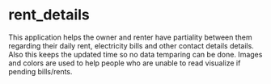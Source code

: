 # rent_details
This application helps the owner and renter have partiality between them regarding their daily rent, electricity bills and other contact details details.
Also this keeps the updated time so no data temparing can be done. Images and colors are used to help people who are unable to read visualize if pending bills/rents.
